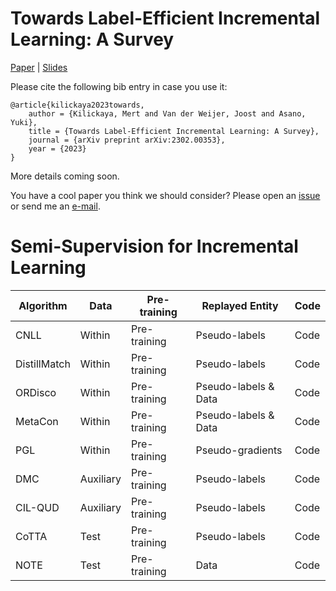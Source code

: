 # Towards Label-Efficient Incremental Learning: A Survey

[Paper](https://arxiv.org/pdf/2302.00353.pdf) | [Slides](https://kilickaya.github.io/resume/survey.pdf)

Please cite the following bib entry in case you use it:
```
@article{kilickaya2023towards,
    author = {Kilickaya, Mert and Van der Weijer, Joost and Asano, Yuki},
    title = {Towards Label-Efficient Incremental Learning: A Survey},
    journal = {arXiv preprint arXiv:2302.00353},
    year = {2023}
}
```


More details coming soon.

You have a cool paper you think we should consider? Please open an [issue](https://github.com/kilickaya/label-efficient-il/issues/new/choose) or send me an [e-mail](kilickayamert@gmail.com).   


# Semi-Supervision for Incremental Learning

| Algorithm | Data | Pre-training | Replayed Entity | Code | 
| -------- | -------- | -------- | -------- | -------- |  
| CNLL      | Within | Pre-training | Pseudo-labels | Code |   
| DistillMatch      | Within | Pre-training | Pseudo-labels | Code |   
| ORDisco      | Within | Pre-training | Pseudo-labels & Data | Code |   
| MetaCon      | Within | Pre-training | Pseudo-labels & Data | Code |   
| PGL      | Within | Pre-training | Pseudo-gradients | Code |   
| DMC      | Auxiliary | Pre-training | Pseudo-labels | Code |   
| CIL-QUD      | Auxiliary | Pre-training | Pseudo-labels | Code |   
| CoTTA      | Test | Pre-training | Pseudo-labels | Code |   
| NOTE      | Test | Pre-training | Data | Code |   




